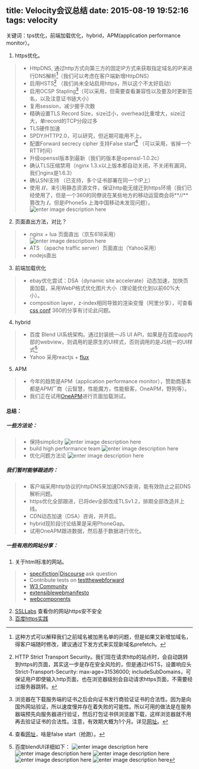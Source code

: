 title:  Velocity会议总结
date: 2015-08-19 19:52:16
tags: velocity
---

关键词：tps优化，前端加载优化，hybrid，APM(application performance monitor）。

1. https优化。
> - HttpDNS, 通过http方式向第三方的固定IP方式来获取指定域名的IP来进行DNS解析[^httpDNS]（我们可以考虑在客户端新增HttpDNS）
> - 启用HSTS[^HSTS] （我们尚未全站启用https，所以这个不太好启动）
> - 启用OCSP Stapling[^OCSP]（可以采用，但需要查看兼容性以及要及时更新签名，以及注意证书链大小）
> - 复用session，减少握手次数
> - 精确设置TLS Record Size，size过小，overhead比重增大，size过大，单record的TCP分段过多
> - TLS硬件加速
> - SPDY/HTTP2.0，可以研究，但近期可能用不上。
> - 配置Forward secrecy cipher 支持False start[^falsestart]  （可以采用，省掉一个RTT时间）
> - 升级openssl版本到最新（我们的版本是openssl-1.0.2c）
> - 确认TLS压缩禁用（nginx 1.3.x以上版本都自动关闭，不关闭有漏洞，我们nginx是1.6.3）
> - 确认SNI支持 （已支持，多个证书部署在同一个IP上）
> - 使用 **//**，来引用静态资源文件，保证http能无缝迁到https环境（我们已经使用了，但是一个360的同僚说在某些地方的移动运营商会将**//** 篡改为 **/**。但是iPhone5s 上海中国移动未发现问题）。
> ![enter image description here](http://7xkybo.com1.z0.glb.clouddn.com/IMG_0612.JPG)

2. 页面直出方法，对比？
> - nginx + lua 页面直出（京东618采用）
> ![enter image description here](http://7xkybo.com1.z0.glb.clouddn.com/IMG_0571.JPG)
> - ATS （apache traffic server）页面直出（Yahoo采用）
> - nodejs直出

3. 前端加载优化
> - ebay优化尝试：DSA（dynamic site accelerate）动态加速，加快页面加载，采用WebP格式优化图片大小（理论能优化到以前60%大小）。
> - composition layer，z-index相同导致的渲染变慢（阿里分享），可查看 [css conf](http://www.w3ctech.com/topic/1463) 360的分享有讨论此问题。

4. hybrid
> - 百度 Blend UI系统架构。通过封装统一JS UI API，如果是在百度app内部的webview，则调用的是原生的UI样式，否则调用的是JS统一的UI样式[^blendUI]
> - Yahoo 采用reactjs + [flux](https://facebook.github.io/flux/)


5. APM
> - 今年的趋势是APM（application performance monitor），赞助商基本都是APM厂商（云智慧，性能魔方，性能极客，OneAPM，野狗等）。
> - 我们正在试用[OneAPM](https://tpm.oneapm.com/tpm/account/717715137/browser/1326753/overview/#/)进行页面加载测试。

#### 总结：

##### 一些方法论：
> - 保持simplicity
> ![enter image description here](http://7xkybo.com1.z0.glb.clouddn.com/IMG_0560.JPG)
> - build high performance team
> ![enter image description here](http://7xkybo.com1.z0.glb.clouddn.com/IMG_0585.JPG)
> - 优化问题方法论
> ![enter image description here](http://7xkybo.com1.z0.glb.clouddn.com/IMG_0616.JPG)


##### 我们暂时能够跟进的：
> - 客户端采用http协议的httpDNS来加速DNS查询，能有效防止之前DNS解析问题。
> - https优化全部跟进，已将dev全部改成TLSv1.2，排期全部改造并上线。
> - CDN动态加速（DSA）咨询，并开启。
> - hybrid现阶段讨论结果是采用PhoneGap。
> - 试用OneAPM跟进数据，然后基于数据进行优化。


##### 一些有用的网站分享：
1. 关于html标准的网站。
> - [specifiction](http://specifiction.wicg.io)|[Discourse](http://discourse.wicg.io) ask question
> - Contribute tests on [testthewebforward](http://testthewebforward.org)
> - [W3 Community](http://www.w3.org/community/wicg)
> - [extensiblewebmanifesto](http://extensiblewebmanifesto.org)
> - [webcomponents](http://webcomponents.org)

2. [SSLLabs](https://ssllabs.com/) 查看你的网站https安不安全
3. [百度https实践](http://op.baidu.com/2015/04/https-s01a01/)

[^httpDNS]: 这种方式可以解释我们之前域名被加黑名单的问题，但是如果又新增加域名，得客户端随时修改，建议通过下发方式来实现新域名prefetch。

[^HSTS]: HTTP Strict Transport Security。我们现在请求http的站点时，会自动跳转到https的页面，其实这一步是存在安全风险的，但是通过HSTS，设置响应头Strict-Transport-Security: max-age=31536000; includeSubDomains，可保证用户即使输入http页面，也在浏览器级别会自动请求https页面，不需要经过服务器跳转。

[^OCSP]: 浏览器在下载服务端的证书之后会向证书发行商验证证书的合法性。因为是向国外网站验证，所以速度慢并存在着失败的可能性。所以可用的做法是在服务器端预先向服务器进行验证，然后打包证书供浏览器下载，这样浏览器就不用再去验证证书的合法性。注意，有效期大概为1个月。详见[网址](https://blog.xjpvictor.info/2013/09/nginx-ocsp-stapling/)。

[^falsestart]: 查看[网址](http://chimera.labs.oreilly.com/books/1230000000545/ch04.html)，啥是false start（抢跑）。

[^blendUI]: 百度blendUI详细如下：
![enter image description here](http://7xkybo.com1.z0.glb.clouddn.com/IMG_0593.JPG)
![enter image description here](http://7xkybo.com1.z0.glb.clouddn.com/IMG_0594.JPG)
![enter image description here](http://7xkybo.com1.z0.glb.clouddn.com/IMG_0595.JPG)
![enter image description here](http://7xkybo.com1.z0.glb.clouddn.com/IMG_0596.JPG)
![enter image description here](http://7xkybo.com1.z0.glb.clouddn.com/IMG_0597.JPG)

